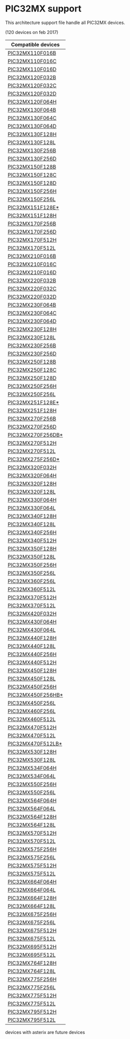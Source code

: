 # PIC32MX support

This architecture support file handle all PIC32MX devices.

(120 devices on feb 2017)

|Compatible devices|
|---------|
|[PIC32MX110F016B](http://microchip.com/PIC32MX110F016B)|
|[PIC32MX110F016C](http://microchip.com/PIC32MX110F016C)|
|[PIC32MX110F016D](http://microchip.com/PIC32MX110F016D)|
|[PIC32MX120F032B](http://microchip.com/PIC32MX120F032B)|
|[PIC32MX120F032C](http://microchip.com/PIC32MX120F032C)|
|[PIC32MX120F032D](http://microchip.com/PIC32MX120F032D)|
|[PIC32MX120F064H](http://microchip.com/PIC32MX120F064H)|
|[PIC32MX130F064B](http://microchip.com/PIC32MX130F064B)|
|[PIC32MX130F064C](http://microchip.com/PIC32MX130F064C)|
|[PIC32MX130F064D](http://microchip.com/PIC32MX130F064D)|
|[PIC32MX130F128H](http://microchip.com/PIC32MX130F128H)|
|[PIC32MX130F128L](http://microchip.com/PIC32MX130F128L)|
|[PIC32MX130F256B](http://microchip.com/PIC32MX130F256B)|
|[PIC32MX130F256D](http://microchip.com/PIC32MX130F256D)|
|[PIC32MX150F128B](http://microchip.com/PIC32MX150F128B)| 
|[PIC32MX150F128C](http://microchip.com/PIC32MX150F128C)|
|[PIC32MX150F128D](http://microchip.com/PIC32MX150F128D)|
|[PIC32MX150F256H](http://microchip.com/PIC32MX150F256H)|
|[PIC32MX150F256L](http://microchip.com/PIC32MX150F256L)|
|[PIC32MX151F128E*](http://microchip.com/PIC32MX151F128E)|
|[PIC32MX151F128H](http://microchip.com/PIC32MX151F128H)|
|[PIC32MX170F256B](http://microchip.com/PIC32MX170F256B)|
|[PIC32MX170F256D](http://microchip.com/PIC32MX170F256D)|
|[PIC32MX170F512H](http://microchip.com/PIC32MX170F512H)|
|[PIC32MX170F512L](http://microchip.com/PIC32MX170F512L)|
|[PIC32MX210F016B](http://microchip.com/PIC32MX210F016B)|
|[PIC32MX210F016C](http://microchip.com/PIC32MX210F016C)|
|[PIC32MX210F016D](http://microchip.com/PIC32MX210F016D)|
|[PIC32MX220F032B](http://microchip.com/PIC32MX220F032B)|
|[PIC32MX220F032C](http://microchip.com/PIC32MX220F032C)|
|[PIC32MX220F032D](http://microchip.com/PIC32MX220F032D)|
|[PIC32MX230F064B](http://microchip.com/PIC32MX230F064B)|
|[PIC32MX230F064C](http://microchip.com/PIC32MX230F064C)|
|[PIC32MX230F064D](http://microchip.com/PIC32MX230F064D)|
|[PIC32MX230F128H](http://microchip.com/PIC32MX230F128H)|
|[PIC32MX230F128L](http://microchip.com/PIC32MX230F128L)|
|[PIC32MX230F256B](http://microchip.com/PIC32MX230F256B)|
|[PIC32MX230F256D](http://microchip.com/PIC32MX230F256D)|
|[PIC32MX250F128B](http://microchip.com/PIC32MX250F128B)|
|[PIC32MX250F128C](http://microchip.com/PIC32MX250F128C)|
|[PIC32MX250F128D](http://microchip.com/PIC32MX250F128D)|
|[PIC32MX250F256H](http://microchip.com/PIC32MX250F256H)|
|[PIC32MX250F256L](http://microchip.com/PIC32MX250F256L)|
|[PIC32MX251F128E*](http://microchip.com/PIC32MX251F128E)|
|[PIC32MX251F128H](http://microchip.com/PIC32MX251F128H)|
|[PIC32MX270F256B](http://microchip.com/PIC32MX270F256B)|
|[PIC32MX270F256D](http://microchip.com/PIC32MX270F256D)|
|[PIC32MX270F256DB*](http://microchip.com/PIC32MX270F256DB)|
|[PIC32MX270F512H](http://microchip.com/PIC32MX270F512H)|
|[PIC32MX270F512L](http://microchip.com/PIC32MX270F512L)|
|[PIC32MX275F256D*](http://microchip.com/PIC32MX275F256D)|
|[PIC32MX320F032H](http://microchip.com/PIC32MX320F032H)|
|[PIC32MX320F064H](http://microchip.com/PIC32MX320F064H)|
|[PIC32MX320F128H](http://microchip.com/PIC32MX320F128H)|
|[PIC32MX320F128L](http://microchip.com/PIC32MX320F128L)|
|[PIC32MX330F064H](http://microchip.com/PIC32MX330F064H)|
|[PIC32MX330F064L](http://microchip.com/PIC32MX330F064L)|
|[PIC32MX340F128H](http://microchip.com/PIC32MX340F128H)|
|[PIC32MX340F128L](http://microchip.com/PIC32MX340F128L)|
|[PIC32MX340F256H](http://microchip.com/PIC32MX340F256H)|
|[PIC32MX340F512H](http://microchip.com/PIC32MX340F512H)|
|[PIC32MX350F128H](http://microchip.com/PIC32MX350F128H)|
|[PIC32MX350F128L](http://microchip.com/PIC32MX350F128L)|
|[PIC32MX350F256H](http://microchip.com/PIC32MX350F256H)|
|[PIC32MX350F256L](http://microchip.com/PIC32MX350F256L)|
|[PIC32MX360F256L](http://microchip.com/PIC32MX360F256L)|
|[PIC32MX360F512L](http://microchip.com/PIC32MX360F512L)|
|[PIC32MX370F512H](http://microchip.com/PIC32MX370F512H)|
|[PIC32MX370F512L](http://microchip.com/PIC32MX370F512L)|
|[PIC32MX420F032H](http://microchip.com/PIC32MX420F032H)|
|[PIC32MX430F064H](http://microchip.com/PIC32MX430F064H)|
|[PIC32MX430F064L](http://microchip.com/PIC32MX430F064L)|
|[PIC32MX440F128H](http://microchip.com/PIC32MX440F128H)|
|[PIC32MX440F128L](http://microchip.com/PIC32MX440F128L)|
|[PIC32MX440F256H](http://microchip.com/PIC32MX440F256H)|
|[PIC32MX440F512H](http://microchip.com/PIC32MX440F512H)|
|[PIC32MX450F128H](http://microchip.com/PIC32MX450F128H)|
|[PIC32MX450F128L](http://microchip.com/PIC32MX450F128L)|
|[PIC32MX450F256H](http://microchip.com/PIC32MX450F256H)|
|[PIC32MX450F256HB*](http://microchip.com/PIC32MX450F256HB)|
|[PIC32MX450F256L](http://microchip.com/PIC32MX450F256L)|
|[PIC32MX460F256L](http://microchip.com/PIC32MX460F256L)|
|[PIC32MX460F512L](http://microchip.com/PIC32MX460F512L)|
|[PIC32MX470F512H](http://microchip.com/PIC32MX470F512H)|
|[PIC32MX470F512L](http://microchip.com/PIC32MX470F512L)|
|[PIC32MX470F512LB*](http://microchip.com/PIC32MX470F512LB)|
|[PIC32MX530F128H](http://microchip.com/PIC32MX530F128H)|
|[PIC32MX530F128L](http://microchip.com/PIC32MX530F128L)|
|[PIC32MX534F064H](http://microchip.com/PIC32MX534F064H)|
|[PIC32MX534F064L](http://microchip.com/PIC32MX534F064L)|
|[PIC32MX550F256H](http://microchip.com/PIC32MX550F256H)|
|[PIC32MX550F256L](http://microchip.com/PIC32MX550F256L)|
|[PIC32MX564F064H](http://microchip.com/PIC32MX564F064H)|
|[PIC32MX564F064L](http://microchip.com/PIC32MX564F064L)|
|[PIC32MX564F128H](http://microchip.com/PIC32MX564F128H)|
|[PIC32MX564F128L](http://microchip.com/PIC32MX564F128L)|
|[PIC32MX570F512H](http://microchip.com/PIC32MX570F512H)|
|[PIC32MX570F512L](http://microchip.com/PIC32MX570F512L)|
|[PIC32MX575F256H](http://microchip.com/PIC32MX575F256H)|
|[PIC32MX575F256L](http://microchip.com/PIC32MX575F256L)|
|[PIC32MX575F512H](http://microchip.com/PIC32MX575F512H)|
|[PIC32MX575F512L](http://microchip.com/PIC32MX575F512L)|
|[PIC32MX664F064H](http://microchip.com/PIC32MX664F064H)|
|[PIC32MX664F064L](http://microchip.com/PIC32MX664F064L)|
|[PIC32MX664F128H](http://microchip.com/PIC32MX664F128H)|
|[PIC32MX664F128L](http://microchip.com/PIC32MX664F128L)|
|[PIC32MX675F256H](http://microchip.com/PIC32MX675F256H)|
|[PIC32MX675F256L](http://microchip.com/PIC32MX675F256L)|
|[PIC32MX675F512H](http://microchip.com/PIC32MX675F512H)|
|[PIC32MX675F512L](http://microchip.com/PIC32MX675F512L)|
|[PIC32MX695F512H](http://microchip.com/PIC32MX695F512H)|
|[PIC32MX695F512L](http://microchip.com/PIC32MX695F512L)|
|[PIC32MX764F128H](http://microchip.com/PIC32MX764F128H)|
|[PIC32MX764F128L](http://microchip.com/PIC32MX764F128L)|
|[PIC32MX775F256H](http://microchip.com/PIC32MX775F256H)|
|[PIC32MX775F256L](http://microchip.com/PIC32MX775F256L)|
|[PIC32MX775F512H](http://microchip.com/PIC32MX775F512H)|
|[PIC32MX775F512L](http://microchip.com/PIC32MX775F512L)|
|[PIC32MX795F512H](http://microchip.com/PIC32MX795F512H)|
|[PIC32MX795F512L](http://microchip.com/PIC32MX795F512L)|

devices with asterix are future devices
